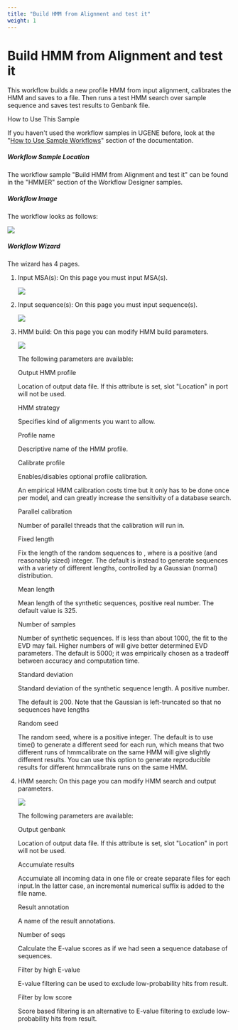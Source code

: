 ```yaml
---
title: "Build HMM from Alignment and test it"
weight: 1
---
```



# Build HMM from Alignment and test it

This workflow builds a new profile HMM from input alignment, calibrates the HMM and saves to a file. Then runs a test HMM search over sample sequence and saves test results to Genbank file.

How to Use This Sample

If you haven't used the workflow samples in UGENE before, look at the "[How to Use Sample Workflows](how-to-use-sample-workflows.md)" section of the documentation.

##### Workflow Sample Location

The workflow sample "Build HMM from Alignment and test it" can be found in the "HMMER" section of the Workflow Designer samples.

##### Workflow Image

The workflow looks as follows:


![](/images/65930303/65930304.png)

##### Workflow Wizard

The wizard has 4 pages.

1.  Input MSA(s): On this page you must input MSA(s).


    ![](/images/65930303/65930305.png)

2.  Input sequence(s): On this page you must input sequence(s).


    ![](/images/65930303/65930306.png)

3.  HMM build: On this page you can modify HMM build parameters.


    ![](/images/65930303/65930307.png)

    The following parameters are available:

    Output HMM profile

     Location of output data file. If this attribute is set, slot "Location" in port will not be used.

    HMM strategy

     Specifies kind of alignments you want to allow.

    Profile name

    Descriptive name of the HMM profile.

    Calibrate profile

    Enables/disables optional profile calibration.

    An empirical HMM calibration costs time but it only has to be done once per model, and can greatly increase the sensitivity of a database search.

    Parallel calibration

    Number of parallel threads that the calibration will run in.

    Fixed length

     Fix the length of the random sequences to , where is a positive (and reasonably sized) integer. The default is instead to generate sequences with a variety of different lengths, controlled by a Gaussian (normal) distribution.

    Mean length

     Mean length of the synthetic sequences, positive real number. The default value is 325.

    Number of samples

    Number of synthetic sequences. If is less than about 1000, the fit to the EVD may fail. Higher numbers of will give better determined EVD parameters. The default is 5000; it was empirically chosen as a tradeoff between accuracy and computation time.

    Standard deviation

     Standard deviation of the synthetic sequence length. A positive number.

    The default is 200. Note that the Gaussian is left-truncated so that no sequences have lengths

    Random seed

    The random seed, where is a positive integer. The default is to use time() to generate a different seed for each run, which means that two different runs of hmmcalibrate on the same HMM will give slightly different results. You can use this option to generate reproducible results for different hmmcalibrate runs on the same HMM.

4.  HMM search: On this page you can modify HMM search and output parameters.


    ![](/images/65930303/65930308.png)

    The following parameters are available:

    Output genbank

    Location of output data file. If this attribute is set, slot "Location" in port will not be used.

    Accumulate results

    Accumulate all incoming data in one file or create separate files for each input.In the latter case, an incremental numerical suffix is added to the file name.

    Result annotation

    A name of the result annotations.

    Number of seqs

    Calculate the E-value scores as if we had seen a sequence database of sequences.

    Filter by high E-value

    E-value filtering can be used to exclude low-probability hits from result.

    Filter by low score

    Score based filtering is an alternative to E-value filtering to exclude low-probability hits from result.
